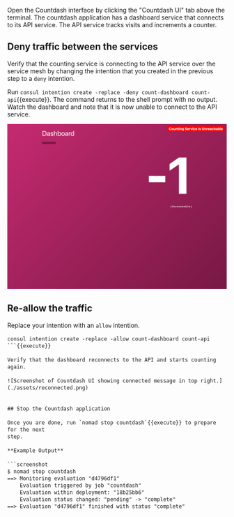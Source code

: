 Open the Countdash interface by clicking the "Countdash UI" tab above the
terminal. The countdash application has a dashboard service that connects to
its API service. The API service tracks visits and increments a counter.


## Deny traffic between the services

Verify that the counting service is connecting to the API service over the
service mesh by changing the intention that you created in the previous step to
a `deny` intention.

Run `consul intention create -replace -deny count-dashboard count-api`{{execute}}.
The command returns to the shell prompt with no output. Watch the dashboard and
note that it is now unable to connect to the API service.

![Screenshot of Countdash UI showing disconnected message in top right.](./assets/disconnected.png)

## Re-allow the traffic

Replace your intention with an `allow` intention.

```shell
consul intention create -replace -allow count-dashboard count-api
```{{execute}}

Verify that the dashboard reconnects to the API and starts counting again.

![Screenshot of Countdash UI showing connected message in top right.](./assets/reconnected.png)


## Stop the Countdash application

Once you are done, run `nomad stop countdash`{{execute}} to prepare for the next
step.

**Example Output**

```screenshot
$ nomad stop countdash
==> Monitoring evaluation "d4796df1"
    Evaluation triggered by job "countdash"
    Evaluation within deployment: "18b25bb6"
    Evaluation status changed: "pending" -> "complete"
==> Evaluation "d4796df1" finished with status "complete"
```

